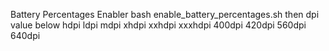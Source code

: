 Battery Percentages Enabler
bash enable_battery_percentages.sh then dpi value below
hdpi
ldpi
mdpi
xhdpi
xxhdpi
xxxhdpi
400dpi
420dpi
560dpi
640dpi
